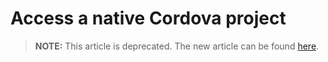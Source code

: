 <properties
   pageTitle="Access a native Cordova project | Cordova"
   description="description"
   services="na"
   documentationCenter=""
   authors="jmatthiesen"
   tags=""/>
<tags
   ms.service="na"
   ms.devlang="javascript"
   ms.topic="article"
   ms.tgt_pltfrm="mobile-multiple"
   ms.workload="na"
   ms.date="09/10/2015"
   ms.author="jomatthi"/>

# Access a native Cordova project

> **NOTE:** This article is deprecated. The new article can be found [here](/articles/develop-apps/access-native-cordova-project.md).
